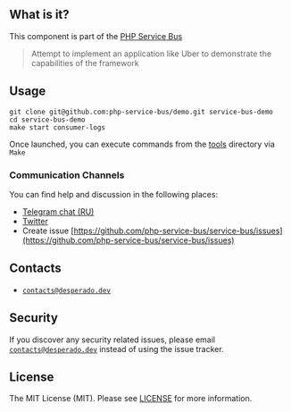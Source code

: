 ## What is it?
This component is part of the [PHP Service Bus](https://github.com/php-service-bus/service-bus)
> Attempt to implement an application like Uber to demonstrate the capabilities of the framework

## Usage
```
git clone git@github.com:php-service-bus/demo.git service-bus-demo
cd service-bus-demo
make start consumer-logs
```
Once launched, you can execute commands from the [tools](https://github.com/php-service-bus/demo/tree/v4.1/tools) directory via `Make`

### Communication Channels
You can find help and discussion in the following places:
* [Telegram chat (RU)](https://t.me/php_service_bus)
* [Twitter](https://twitter.com/PhpBus)
* Create issue [https://github.com/php-service-bus/service-bus/issues](https://github.com/php-service-bus/service-bus/issues)

## Contacts
* [`contacts@desperado.dev`](mailto:contacts@desperado.dev)

## Security

If you discover any security related issues, please email [`contacts@desperado.dev`](mailto:contacts@desperado.dev) instead of using the issue tracker.

## License

The MIT License (MIT). Please see [LICENSE](./LICENSE.md) for more information.
